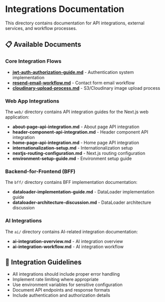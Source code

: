 # Integrations Documentation

This directory contains documentation for API integrations, external services, and workflow processes.

## 📋 Available Documents

### Core Integration Flows
- **[jwt-auth-authorization-guide.md](./jwt-auth-authorization-guide.md)** - Authentication system implementation
- **[resend-email-workflow.md](./resend-email-workflow.md)** - Contact form email workflow
- **[cloudinary-upload-process.md](./cloudinary-upload-process.md)** - S3/Cloudinary image upload process

### Web App Integrations
The `web/` directory contains API integration guides for the Next.js web application:
- **about-page-api-integration.md** - About page API integration
- **header-component-api-integration.md** - Header component API integration
- **home-page-api-integration.md** - Home page API integration
- **internationalization-setup.md** - Internationalization setup
- **nextjs-routing-configuration.md** - Next.js routing configuration
- **environment-setup-guide.md** - Environment setup guide

### Backend-for-Frontend (BFF)
The `bff/` directory contains BFF implementation documentation:
- **dataloader-implementation-guide.md** - DataLoader implementation guide
- **dataloader-architecture-discussion.md** - DataLoader architecture discussion

### AI Integrations
The `ai/` directory contains AI-related integration documentation:
- **ai-integration-overview.md** - AI integration overview
- **ai-integration-workflow.md** - AI integration workflow

## 🔗 Integration Guidelines

- All integrations should include proper error handling
- Implement rate limiting where appropriate
- Use environment variables for sensitive configuration
- Document API endpoints and response formats
- Include authentication and authorization details 